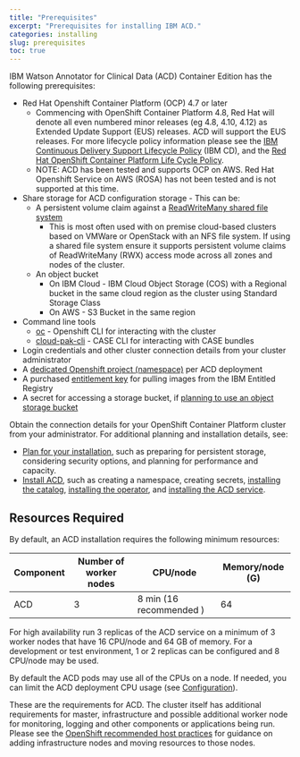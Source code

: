 ```yaml
---
title: "Prerequisites"
excerpt: "Prerequisites for installing IBM ACD."
categories: installing
slug: prerequisites
toc: true
---
```


IBM Watson Annotator for Clinical Data (ACD) Container Edition has the following prerequisites:

- Red Hat Openshift Container Platform (OCP) 4.7 or later
  - Commencing with OpenShift Container Platform 4.8, Red Hat will denote all even numbered minor releases (eg 4.8, 4.10, 4.12) as Extended Update Support (EUS) releases. ACD will support the EUS releases. For more lifecycle policy information please see the [IBM Continuous Delivery Support Lifecycle Policy](https://www.ibm.com/support/pages/ibm-continuous-delivery-support-lifecycle-policy) (IBM CD), and the [Red Hat OpenShift Container Platform Life Cycle Policy](https://access.redhat.com/support/policy/updates/openshift).
  - NOTE: ACD has been tested and supports OCP on AWS. Red Hat Openshift Service on AWS (ROSA) has not been tested and is not supported at this time.
- Share storage for ACD configuration storage - This can be:
  - A persistent volume claim against a [ReadWriteMany shared file system](https://docs.openshift.com/container-platform/4.6/storage/understanding-persistent-storage.html#pv-access-modes_understanding-persistent-storage)
    - This is most often used with on premise cloud-based clusters based on VMWare or OpenStack with an NFS file system. If using a shared file system ensure it supports
    persistent volume claims of ReadWriteMany (RWX) access mode across all zones and nodes of the cluster.
  - An object bucket
    - On IBM Cloud - IBM Cloud Object Storage (COS) with a Regional bucket in the same cloud region as the cluster using Standard Storage Class
    - On AWS - S3 Bucket in the same region
- Command line tools
  - [oc](https://docs.openshift.com/container-platform) - Openshift CLI for interacting with the cluster
  - [cloud-pak-cli](https://github.com/IBM/cloud-pak-cli) - CASE CLI for interacting with CASE bundles
- Login credentials and other cluster connection details from your cluster administrator
- A [dedicated Openshift project (namespace)](https://ibm.github.io/acd-containers/installing/installing/#create-a-project-(namespace)) per ACD deployment
- A purchased [entitlement key](https://myibm.ibm.com/products-services/containerlibrary) for pulling images from the IBM Entitled Registry
- A secret for accessing a storage bucket, if [planning to use an object storage bucket](https://ibm.github.io/acd-containers/planning/storage/)

Obtain the connection details for your OpenShift Container Platform cluster from your administrator. For additional planning and installation details, see:

- [Plan for your installation](https://ibm.github.io/acd-containers/planning/namespace), such as preparing for persistent storage, considering security options, and planning for performance and capacity.
- [Install ACD](https://ibm.github.io/acd-containers/installing/installing/#overview), such as creating a namespace, creating secrets, [installing the catalog](https://ibm.github.io/acd-containers/installing/installing/#add-the-acd-operator-to-the-catalog), [installing the operator](https://ibm.github.io/acd-containers/installing/installing/#install-the-acd-operator), and [installing the ACD service](https://ibm.github.io/acd-containers/installing/installing/#install-the-acd-service).

## Resources Required

By default, an ACD installation requires the following minimum resources:

| Component               | Number of worker nodes | CPU/node | Memory/node (G)  |
| ----------------------- | ---------------------- | -------- | ---------------- |
| ACD                     | 3                      | 8 min (16 recommended )       | 64              |

For high availability run 3 replicas of the ACD service on a minimum of 3 worker nodes that have 16 CPU/node and 64 GB of memory. For a development or test environment, 1 or 2 replicas can be configured and 8 CPU/node may be used.  

By default the ACD pods may use all of the CPUs on a node. If needed, you can limit the ACD deployment CPU usage (see [Configuration](../../management/configuring)).

These are the requirements for ACD. The cluster itself has additional requirements for master, infrastructure and possible additional worker node for monitoring, logging and other components or applications being run. Please see the [OpenShift recommended host practices](https://docs.openshift.com/container-platform/4.7/scalability_and_performance/recommended-host-practices.html) for guidance on adding infrastructure nodes and moving resources to those nodes.
